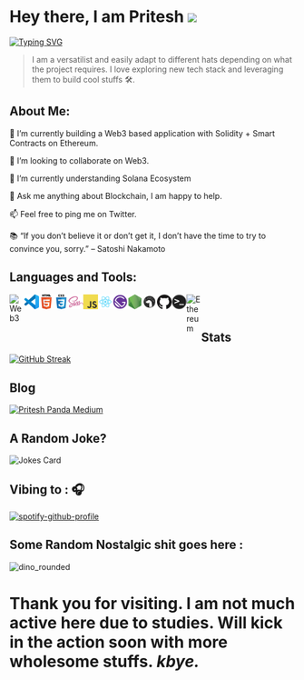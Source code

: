 # **Hey there, I am Pritesh <img src="https://raw.githubusercontent.com/aemmadi/aemmadi/master/wave.gif" width="30px">**
[![Typing SVG](https://readme-typing-svg.herokuapp.com?color=%23710848&duration=3000&lines=Blockchain+Evangelist;Web3+Developer;A+caffeine+dependant+life-form)](https://git.io/typing-svg)

> I am a versatilist and easily adapt to different hats depending on what the project requires. 
> I love exploring new tech stack and leveraging them to build cool stuffs 🛠️.

## About Me:

🔭   I’m currently building a Web3 based application with Solidity + Smart Contracts on Ethereum.

🤝   I’m looking to collaborate on Web3.

🌱   I’m currently understanding Solana Ecosystem

💬   Ask me anything about Blockchain, I am happy to help.

📫   Feel free to ping me on Twitter.

📚   “If you don’t believe it or don’t get it, I don’t have the time to try to convince you, sorry.” – Satoshi Nakamoto

## Languages and Tools:

<img align="left" alt="Web3" width="26px" src="https://user-images.githubusercontent.com/91370042/151361361-32b5ec5f-af61-4c32-9e48-006f29b3e144.png" />
<img align="left" alt="Visual Studio Code" width="26px" src="https://raw.githubusercontent.com/github/explore/80688e429a7d4ef2fca1e82350fe8e3517d3494d/topics/visual-studio-code/visual-studio-code.png" />
<img align="left" alt="HTML5" width="26px" src="https://raw.githubusercontent.com/github/explore/80688e429a7d4ef2fca1e82350fe8e3517d3494d/topics/html/html.png" />
<img align="left" alt="CSS3" width="26px" src="https://raw.githubusercontent.com/github/explore/80688e429a7d4ef2fca1e82350fe8e3517d3494d/topics/css/css.png" />
<img align="left" alt="Sass" width="26px" src="https://raw.githubusercontent.com/github/explore/80688e429a7d4ef2fca1e82350fe8e3517d3494d/topics/sass/sass.png" />
<img align="left" alt="JavaScript" width="26px" src="https://raw.githubusercontent.com/github/explore/80688e429a7d4ef2fca1e82350fe8e3517d3494d/topics/javascript/javascript.png" />
<img align="left" alt="React" width="26px" src="https://raw.githubusercontent.com/github/explore/80688e429a7d4ef2fca1e82350fe8e3517d3494d/topics/react/react.png" />
<img align="left" alt="Gatsby" width="26px" src="https://raw.githubusercontent.com/github/explore/e94815998e4e0713912fed477a1f346ec04c3da2/topics/gatsby/gatsby.png" />
<img align="left" alt="Node.js" width="26px" src="https://raw.githubusercontent.com/github/explore/80688e429a7d4ef2fca1e82350fe8e3517d3494d/topics/nodejs/nodejs.png" />
<img align="left" alt="Deno" width="26px" src="https://raw.githubusercontent.com/github/explore/361e2821e2dea67711cde99c9c40ed357061cf27/topics/deno/deno.png" />
<img align="left" alt="GitHub" width="26px" src="https://raw.githubusercontent.com/github/explore/78df643247d429f6cc873026c0622819ad797942/topics/github/github.png" />
<img align="left" alt="Terminal" width="26px" src="https://raw.githubusercontent.com/github/explore/80688e429a7d4ef2fca1e82350fe8e3517d3494d/topics/terminal/terminal.png" />
<img align="left" alt="Ethereum" width="26px" src="https://user-images.githubusercontent.com/91370042/151360989-2d7fcf47-8632-4c6e-9be2-80683b1e3104.png" />

<br>
<br/>


## Stats
[![GitHub Streak](http://github-readme-streak-stats.herokuapp.com?user=priteshx&theme=onedark_duo&hide_border=true&date_format=M%20j%5B%2C%20Y%5D)](https://git.io/streak-stats)

## Blog
[![Pritesh Panda Medium](https://github-readme-medium.vercel.app/?username=priteshx419)](https://medium.com/@priteshx419)

## A Random Joke?
![Jokes Card](https://readme-jokes.vercel.app/api?)

## Vibing to : 🎧
[![spotify-github-profile](https://spotify-github-profile.vercel.app/api/view?uid=o4x1yuf69yr2544sdeuytd202&cover_image=false&theme=default&bar_color_cover=true)](https://spotify-github-profile.vercel.app/api/view?uid=o4x1yuf69yr2544sdeuytd202&redirect=true)

## Some Random Nostalgic shit goes here :
![dino_rounded](https://user-images.githubusercontent.com/91370042/151349000-74013e69-c49b-4396-8afa-849ad00c4ad1.gif)

# Thank you for visiting. I am not much active here due to studies. Will kick in the action soon with more wholesome stuffs. *kbye.*
